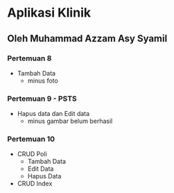 # Aplikasi Klinik

## Oleh Muhammad Azzam Asy Syamil

### Pertemuan 8
* Tambah Data
    * minus foto

### Pertemuan 9 - PSTS
* Hapus data dan Edit data
    * minus gambar belum berhasil
      
### Pertemuan 10
* CRUD Poli
    * Tambah Data
    * Edit Data
    * Hapus Data
* CRUD Index

